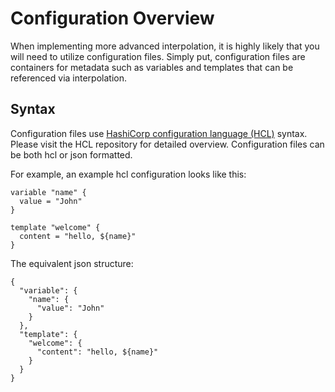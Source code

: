 # Configuration Overview

When implementing more advanced interpolation, it is highly likely that you will need to utilize configuration files. Simply put, configuration files are containers for metadata such as variables and templates that can be referenced via interpolation.

## Syntax

Configuration files use [HashiCorp configuration language (HCL)](https://github.com/hashicorp/hcl) syntax. Please visit the HCL repository for detailed overview. Configuration files can be both hcl or json formatted.

For example, an example hcl configuration looks like this:
```
variable "name" {
  value = "John"
}

template "welcome" {
  content = "hello, ${name}"
}
```
The equivalent json structure:
```
{
  "variable": {
    "name": {
      "value": "John"
    }
  },
  "template": {
    "welcome": {
      "content": "hello, ${name}"
    }
  }
}
```
